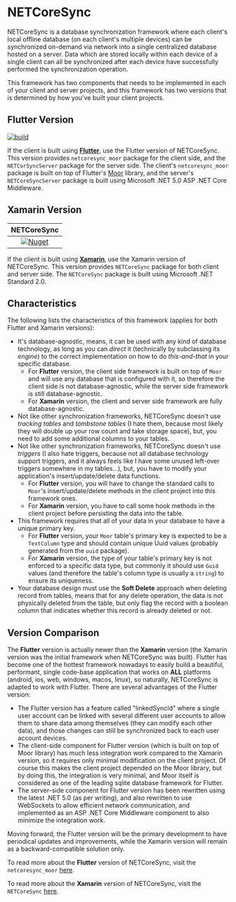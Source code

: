 # NETCoreSync

NETCoreSync is a database synchronization framework where each client's local offline database (on each client's multiple devices) can be synchronized on-demand via network into a single centralized database hosted on a server. Data which are stored locally within each device of a single client can all be synchronized after each device have successfully performed the synchronization operation.

This framework has two components that needs to be implemented in each of your client and server projects, and this framework has two versions that is determined by how you've built your client projects.

## Flutter Version

[![build](https://github.com/aldycool/NETCoreSync/actions/workflows/netcoresync_moor_build.yml/badge.svg?event=push)](https://github.com/aldycool/NETCoreSync/actions/workflows/netcoresync_moor_build.yml?query=event%3Apush)

If the client is built using **[Flutter](https://flutter.dev/)**, use the Flutter version of NETCoreSync. This version provides `netcoresync_moor` package for the client side, and the `NETCorSyncServer` package for the server side. The client's `netcoresync_moor` package is built on top of Flutter's [Moor](https://github.com/simolus3/moor) library, and the server's `NETCoreSyncServer` package is built using Microsoft .NET 5.0 ASP .NET Core Middleware.

## Xamarin Version

| NETCoreSync |
| :---: |
| [![Nuget](https://img.shields.io/nuget/v/NETCoreSync)](https://www.nuget.org/packages/NETCoreSync) |

If the client is built using **[Xamarin](https://dotnet.microsoft.com/apps/xamarin)**, use the Xamarin version of NETCoreSync. This version provides `NETCoreSync` package for both client and server side. The `NETCoreSync` package is built using Microsoft .NET Standard 2.0.

## Characteristics

The following lists the characteristics of this framework (applies for both Flutter and Xamarin versions):

- It's database-agnostic, means, it can be used with any kind of database technology, as long as you can _direct_ it (technically by subclassing its _engine_) to the correct implementation on how to do _this-and-that_ in your specific database.
  - For **Flutter** version, the client side framework is built on top of `Moor` and will use any database that is configured with it, so therefore the client side is not database-agnostic, while the server side framework is still database-agnostic.
  - For **Xamarin** version, the client and server side framework are fully database-agnostic.
- Not like other synchronization frameworks, NETCoreSync doesn't use _tracking tables_ and _tombstone tables_ (I hate them, because most likely they will double up your row count and take storage space), but, you need to add some additional columns to your tables.
- Not like other synchronization frameworks, NETCoreSync doesn't use _triggers_ (I also hate triggers, because not all database technology support triggers, and it always feels like I have some unused left-over triggers somewhere in my tables...), but, you have to modify your application's insert/update/delete data functions.
  - For **Flutter** version, you will have to change the standard calls to `Moor`'s insert/update/delete methods in the client project into this framework ones.
  - For **Xamarin** version, you have to call some hook methods in the client project before persisting the data into the table.
- This framework requires that all of your data in your database to have a unique primary key.
  - For **Flutter** version, your `Moor` table's primary key is expected to be a `TextColumn` type and should contain unique Uuid values (probably generated from the `uuid` package).
  - For **Xamarin** version, the type of your table's primary key is not enforced to a specific data type, but commonly it should use `Guid` values (and therefore the table's column type is usually a `string`) to ensure its uniqueness.
- Your database design must use the **Soft Delete** approach when deleting record from tables, means that for any delete operation, the data is not physically deleted from the table, but only flag the record with a boolean column that indicates whether this record is already deleted or not.

## Version Comparison

The **Flutter** version is actually newer than the **Xamarin** version (the Xamarin version was the initial framework when NETCoreSync was built). Flutter has become one of the hottest framework nowadays to easily build a beautiful, performant, single code-base application that works on **ALL** platforms (android, ios, web, windows, macos, linux), so naturally, NETCoreSync is adapted to work with Flutter. There are several advantages of the Flutter version:

- The Flutter version has a feature called "linkedSyncId" where a single user account can be linked with several different user accounts to allow them to share data among themselves (they can modify each other data), and those changes can still be synchronized back to each user account devices.
- The client-side component for Flutter version (which is built on top of Moor library) has much less integration work compared to the Xamarin version, so it requires only minimal modification on the client project. Of course this makes the client project depended on the Moor library, but by doing this, the integration is very minimal, and Moor itself is considered as one of the leading sqlite database framework for Flutter.
- The server-side component for Flutter version has been rewritten using the latest .NET 5.0 (as per writing), and also rewritten to use WebSockets to allow efficient network communication, and implemented as an ASP .NET Core Middleware component to also minimize the integration work.

Moving forward, the Flutter version will be the primary development to have periodical updates and improvements, while the Xamarin version will remain as a backward-compatible solution only.

To read more about the **Flutter** version of NETCoreSync, visit the `netcoresync_moor` [here](netcoresync_moor/README.md).

To read more about the **Xamarin** version of NETCoreSync, visit the `NETCoreSync` [here](NETCoreSync/README.md).

